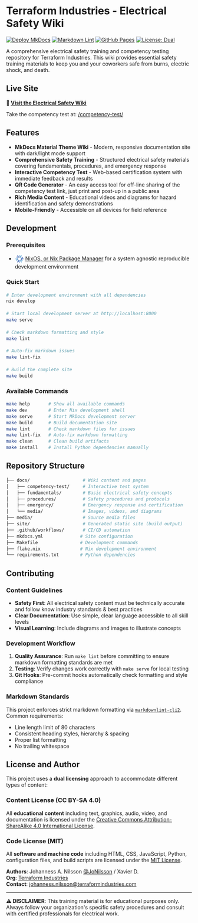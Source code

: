 # Terraform Industries - Electrical Safety Wiki

<!-- markdownlint-disable MD013 -->

[![Deploy MkDocs](https://github.com/terraform-industry/electrical-safety-wiki/actions/workflows/deploy-docs.yml/badge.svg)](https://github.com/terraform-industry/electrical-safety-wiki/actions/workflows/deploy-docs.yml) [![Markdown Lint](https://github.com/terraform-industry/electrical-safety-wiki/actions/workflows/markdown-lint.yml/badge.svg)](https://github.com/terraform-industry/electrical-safety-wiki/actions/workflows/markdown-lint.yml) [![GitHub Pages](https://img.shields.io/badge/GitHub%20Pages-Active-success)](https://terraform-industry.github.io/electrical-safety-wiki/) [![License: Dual](https://img.shields.io/badge/License-CC%20BY--SA%204.0%20%2F%20MIT-blue.svg)](#license-and-author)

<!-- markdownlint-enable MD013 -->

A comprehensive electrical safety training and competency testing repository
for Terraform Industries. This wiki provides essential safety training
materials to keep you and your coworkers safe from burns, electric shock,
and death.

## Live Site

<!-- markdownlint-disable MD013 -->

**🔗 [Visit the Electrical Safety Wiki](https://terraform-industry.github.io/electrical-safety-wiki/)**

Take the competency test at:
[/competency-test/](https://terraform-industry.github.io/electrical-safety-wiki/competency-test/)

<!-- markdownlint-enable MD013 -->

## Features

- **MkDocs Material Theme Wiki** - Modern, responsive documentation site
  with dark/light mode support
- **Comprehensive Safety Training** - Structured electrical safety materials
  covering fundamentals, procedures, and emergency response
- **Interactive Competency Test** - Web-based certification system with
  immediate feedback and results
- **QR Code Generator** - An easy access tool for off-line sharing of the
  competency test link, just print and post-up in a public area
- **Rich Media Content** - Educational videos and diagrams for hazard
  identification and safety demonstrations
- **Mobile-Friendly** - Accessible on all devices for field reference

## Development

### Prerequisites

 <!-- markdownlint-disable MD013 -->

- <img src="docs/media/nix_logo.png" alt="Nix Foundation Logo" height="24" style="vertical-align: middle;"> [NixOS, or Nix Package Manager](https://nixos.org/download.html) for a system agnostic reproducible
development environment
<!-- markdownlint-enable MD013 -->

### Quick Start

```sh
# Enter development environment with all dependencies
nix develop

# Start local development server at http://localhost:8000
make serve

# Check markdown formatting and style
make lint

# Auto-fix markdown issues
make lint-fix

# Build the complete site
make build
```

### Available Commands

```sh
make help       # Show all available commands
make dev        # Enter Nix development shell
make serve      # Start MkDocs development server
make build      # Build documentation site
make lint       # Check markdown files for issues
make lint-fix   # Auto-fix markdown formatting
make clean      # Clean build artifacts
make install    # Install Python dependencies manually
```

## Repository Structure

```sh
├── docs/                    # Wiki content and pages
│   ├── competency-test/     # Interactive test system
│   ├── fundamentals/        # Basic electrical safety concepts
│   ├── procedures/          # Safety procedures and protocols
│   ├── emergency/           # Emergency response and certification
│   └── media/               # Images, videos, and diagrams
├── media/                   # Source media files
├── site/                    # Generated static site (build output)
├── .github/workflows/       # CI/CD automation
├── mkdocs.yml              # Site configuration
├── Makefile                # Development commands
├── flake.nix               # Nix development environment
└── requirements.txt        # Python dependencies
```

## Contributing

### Content Guidelines

- **Safety First**: All electrical safety content must be technically
  accurate and follow know industry standards & best practices
- **Clear Documentation**: Use simple, clear language accessible to all
  skill levels
- **Visual Learning**: Include diagrams and images to illustrate concepts

### Development Workflow

1. **Quality Assurance**: Run `make lint` before committing to ensure
   markdown formatting standards are met
2. **Testing**: Verify changes work correctly with `make serve` for local
   testing
3. **Git Hooks**: Pre-commit hooks automatically check formatting and
   style compliance

### Markdown Standards

<!-- markdownlint-disable MD013 -->

This project enforces strict markdown formatting via [`markdownlint-cli2`](https://github.com/DavidAnson/markdownlint-cli2).
Common requirements:

<!-- markdownlint-enable MD013 -->

- Line length limit of 80 characters
- Consistent heading styles, hierarchy & spacing
- Proper list formatting
- No trailing whitespace

## License and Author

<!-- markdownlint-disable MD013 -->

This project uses a **dual licensing** approach to accommodate different types
of content:

### Content License (CC BY-SA 4.0)

All **educational content** including text, graphics, audio, video, and
documentation is licensed under the
[Creative Commons Attribution-ShareAlike 4.0 International License](https://creativecommons.org/licenses/by-sa/4.0/).

### Code License (MIT)

All **software and machine code** including HTML, CSS, JavaScript, Python,
configuration files, and build scripts are licensed under the
[MIT License](https://opensource.org/licenses/MIT).

**Authors**: Johanness A. Nilsson [@JoNilsson](https://github.com/JoNilsson) / Xavier D.  
**Org**: [Terraform Industries](https://github.com/terraformindustries)  
**Contact**: <johanness.nilsson@terraformindustries.com>

<!-- markdownlint-enable MD013 -->

---

**⚠️ DISCLAIMER**: This training material is for educational purposes only.
Always follow your organization's specific safety procedures and consult
with certified professionals for electrical work.
